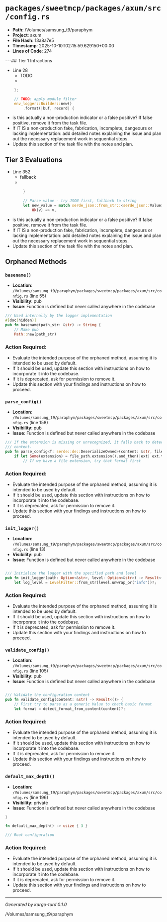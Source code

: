 # `packages/sweetmcp/packages/axum/src/config.rs`

- **Path**: /Volumes/samsung_t9/paraphym
- **Project**: axum
- **File Hash**: 13a8a7e5  
- **Timestamp**: 2025-10-10T02:15:59.629150+00:00  
- **Lines of Code**: 274

---## Tier 1 Infractions 


- Line 28
  - TODO
  - 

```rust
    };

    // TODO: apply module filter
    env_logger::Builder::new()
        .format(|buf, record| {
```

- is this actually a non-production indicator or a false positive? If false positive, remove it from the task file.
- If IT IS a non-production fake, fabrication, incomplete, dangeours or lacking implementation: add detailed notes explaining the issue and plan out the necessary replacement work in sequential steps. 
- Update this section of the task file with the notes and plan.

## Tier 3 Evaluations


- Line 352
  - fallback
  - 

```rust
        }
        
        // Parse value - try JSON first, fallback to string
        let new_value = match serde_json::from_str::<serde_json::Value>(&value) {
            Ok(v) => v,
```

- is this actually a non-production indicator or a false positive? If false positive, remove it from the task file.
- If IT IS a non-production fake, fabrication, incomplete, dangeours or lacking implementation: add detailed notes explaining the issue and plan out the necessary replacement work in sequential steps. 
- Update this section of the task file with the notes and plan.

## Orphaned Methods


### `basename()`

- **Location**: `/Volumes/samsung_t9/paraphym/packages/sweetmcp/packages/axum/src/config.rs` (line 55)
- **Visibility**: pub
- **Issue**: Function is defined but never called anywhere in the codebase

```rust
/// Used internally by the logger implementation
#[doc(hidden)]
pub fn basename(path_str: &str) -> String {
    // Make pub
    Path::new(path_str)
```

### Action Required:

- Evaluate the intended purpose of the orphaned method, assuming it is intended to be used by default.
- If it should be used, update this section with instructions on how to incorporate it into the codebase.
- If it is deprecated, ask for permission to remove it.
- Update this section with your findings and instructions on how to proceed.


### `parse_config()`

- **Location**: `/Volumes/samsung_t9/paraphym/packages/sweetmcp/packages/axum/src/config.rs` (line 158)
- **Visibility**: pub
- **Issue**: Function is defined but never called anywhere in the codebase

```rust
/// If the extension is missing or unrecognized, it falls back to detecting the format from the
/// content.
pub fn parse_config<T: serde::de::DeserializeOwned>(content: &str, file_path: &Path) -> Result<T> {
    if let Some(extension) = file_path.extension().and_then(|ext| ext.to_str()) {
        // If we have a file extension, try that format first
```

### Action Required:

- Evaluate the intended purpose of the orphaned method, assuming it is intended to be used by default.
- If it should be used, update this section with instructions on how to incorporate it into the codebase.
- If it is deprecated, ask for permission to remove it.
- Update this section with your findings and instructions on how to proceed.


### `init_logger()`

- **Location**: `/Volumes/samsung_t9/paraphym/packages/sweetmcp/packages/axum/src/config.rs` (line 13)
- **Visibility**: pub
- **Issue**: Function is defined but never called anywhere in the codebase

```rust

/// Initialize the logger with the specified path and level
pub fn init_logger(path: Option<&str>, level: Option<&str>) -> Result<()> {
    let log_level = LevelFilter::from_str(level.unwrap_or("info"))?;

```

### Action Required:

- Evaluate the intended purpose of the orphaned method, assuming it is intended to be used by default.
- If it should be used, update this section with instructions on how to incorporate it into the codebase.
- If it is deprecated, ask for permission to remove it.
- Update this section with your findings and instructions on how to proceed.


### `validate_config()`

- **Location**: `/Volumes/samsung_t9/paraphym/packages/sweetmcp/packages/axum/src/config.rs` (line 105)
- **Visibility**: pub
- **Issue**: Function is defined but never called anywhere in the codebase

```rust

/// Validate the configuration content
pub fn validate_config(content: &str) -> Result<()> {
    // First try to parse as a generic Value to check basic format
    let format = detect_format_from_content(content)?;
```

### Action Required:

- Evaluate the intended purpose of the orphaned method, assuming it is intended to be used by default.
- If it should be used, update this section with instructions on how to incorporate it into the codebase.
- If it is deprecated, ask for permission to remove it.
- Update this section with your findings and instructions on how to proceed.


### `default_max_depth()`

- **Location**: `/Volumes/samsung_t9/paraphym/packages/sweetmcp/packages/axum/src/config.rs` (line 196)
- **Visibility**: private
- **Issue**: Function is defined but never called anywhere in the codebase

```rust
}

fn default_max_depth() -> usize { 3 }

/// Root configuration
```

### Action Required:

- Evaluate the intended purpose of the orphaned method, assuming it is intended to be used by default.
- If it should be used, update this section with instructions on how to incorporate it into the codebase.
- If it is deprecated, ask for permission to remove it.
- Update this section with your findings and instructions on how to proceed.

---

*Generated by kargo-turd 0.1.0*

/Volumes/samsung_t9/paraphym